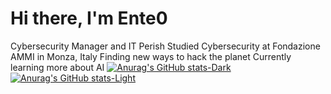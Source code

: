# Hi there, I'm Ente0
Cybersecurity Manager and IT Perish
Studied Cybersecurity at Fondazione AMMI in Monza, Italy
Finding new ways to hack the planet
Currently learning more about AI
[![Anurag's GitHub stats-Dark](https://github-readme-stats.vercel.app/api?username=ente0v1&show_icons=true&theme=tokyonight#gh-dark-mode-only)](https://github.com/anuraghazra/github-readme-stats#gh-dark-mode-only)
[![Anurag's GitHub stats-Light](https://github-readme-stats.vercel.app/api?username=ente0v1&show_icons=true&theme=merko#gh-light-mode-only)](https://github.com/anuraghazra/github-readme-stats#gh-light-mode-only)
